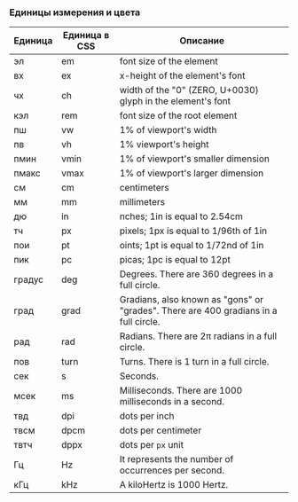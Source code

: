 ### Единицы измерения и цвета

Единица | Единица в CSS | Описание
--- | --- | ---
эл | em | font size of the element
вх | ex | x-height of the element's font
чх | ch | width of the "0" (ZERO, U+0030) glyph in the element's font
кэл | rem | font size of the root element
пш | vw | 1% of viewport's width
пв | vh | 1% viewport's height
пмин | vmin | 1% of viewport's smaller dimension
пмакс | vmax | 1% of viewport's larger dimension
см | cm | centimeters
мм | mm | millimeters
дю | in | nches; 1in is equal to 2.54cm
тч | px | pixels; 1px is equal to 1/96th of 1in
пои | pt | oints; 1pt is equal to 1/72nd of 1in
пик | pc | picas; 1pc is equal to 12pt
градус | deg | Degrees. There are 360 degrees in a full circle.
град | grad | Gradians, also known as "gons" or "grades". There are 400 gradians in a full circle.
рад | rad | Radians. There are 2π radians in a full circle.
пов | turn | Turns. There is 1 turn in a full circle.
сек | s | Seconds.
мсек | ms | Milliseconds. There are 1000 milliseconds in a second.
твд | dpi | dots per inch
твсм | dpcm | dots per centimeter
твтч | dppx | dots per `px` unit
Гц | Hz| It represents the number of occurrences per second.
кГц | kHz| A kiloHertz is 1000 Hertz.
